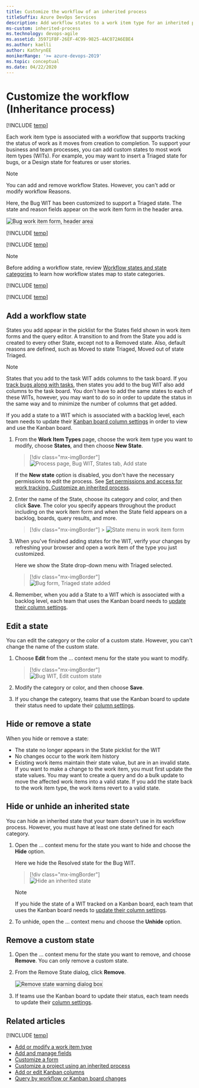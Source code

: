 ```yaml
---
title: Customize the workflow of an inherited process
titleSuffix: Azure DevOps Services
description: Add workflow states to a work item type for an inherited process for a project
ms-custom: inherited-process
ms.technology: devops-agile
ms.assetid: 35971F8F-26EF-4C99-9825-4AC072A6EBE4  
ms.author: kaelli
author: KathrynEE
monikerRange: '>= azure-devops-2019'
ms.topic: conceptual
ms.date: 04/22/2020
---
```


# Customize the workflow (Inheritance process)

[!INCLUDE [temp](../../../boards/includes/version-vsts-plus-azdevserver-2019.md)]

Each work item type is associated with a workflow that supports tracking the status of work as it moves from creation to completion. To support your business and team processes, you can add custom states to most work item types (WITs). For example, you may want to insert a Triaged state for bugs, or a Design state for features or user stories.

> [!NOTE]  
> You can add and remove workflow States. However, you can't add or modify workflow Reasons.

Here, the Bug WIT has been customized to support a Triaged state. The state and reason fields appear on the work item form in the header area.

<img src="media/process/cust-workflow-form-triage-header.png" alt="Bug work item form, header area" style="border: 1px solid #C3C3C3;" />

[!INCLUDE [temp](../includes/note-on-prem-link.md)]

[!INCLUDE [temp](../includes/process-prerequisites.md)]

> [!NOTE]  
> Before adding a workflow state, review [Workflow states and state categories](../../../boards/work-items/workflow-and-state-categories.md) to learn how workflow states map to state categories.

[!INCLUDE [temp](../includes/open-process-admin-context-ts.md)]

[!INCLUDE [temp](../includes/automatic-update-project.md)]

<a id="states"> </a>
<a id="add-states"></a>

## Add a workflow state

States you add appear in the picklist for the States field shown in work item forms and the query editor. A transition to and from the State you add is created to every other State, except not to a Removed state. Also, default reasons are defined, such as Moved to state Triaged, Moved out of state Triaged.

> [!NOTE]  
> States that you add to the task WIT adds columns to the task board. If you [track bugs along with tasks](../show-bugs-on-backlog.md), then states you add to the bug WIT also add columns to the task board. You don't have to add the same states to each of these WITs, however, you may want to do so in order to update the status in the same way and to minimize the number of columns that get added.
>
> If you add a state to a WIT which is associated with a backlog level, each team needs to update their [Kanban board column settings](../../../boards/boards/add-columns.md) in order to view and use the Kanban board.

1.  From the **Work Item Types** page, choose the work item type you want to modify, choose **States**, and then choose **New State**.

    > [!div class="mx-imgBorder"]  
    > ![Process page, Bug WIT, States tab, Add state](media/process/cpworkflow-add-state.png)

    If the <strong>New state</strong> option is disabled, you don't have the necessary permissions to edit the process. See [Set permissions and access for work tracking, Customize an inherited process](../../../organizations/security/set-permissions-access-work-tracking.md#customize-an-inherited-process).

2.  Enter the name of the State, choose its category and color, and then click **Save**. The color you specify appears throughout the product including on the work item form and when the State field appears on a backlog, boards, query results, and more.

    > [!div class="mx-imgBorder"] > ![State menu in work item form](media/process/cpw-new-state-triaged.png)

3.  When you've finished adding states for the WIT, verify your changes by refreshing your browser and open a work item of the type you just customized.

    Here we show the State drop-down menu with Triaged selected.

    > [!div class="mx-imgBorder"]  
    > ![Bug form, Triaged state added](media/process/cpw-added-triage-state-in-form.png)

4.  Remember, when you add a State to a WIT which is associated with a backlog level, each team that uses the Kanban board needs to [update their column settings](../../../boards/boards/add-columns.md).

<a id="edit-state"></a>

## Edit a state

You can edit the category or the color of a custom state. However, you can't change the name of the custom state.

1.  Choose <strong>Edit</strong> from the &hellip; context menu for the state you want to modify.

    > [!div class="mx-imgBorder"]  
    > ![Bug WIT, Edit custom state](media/process/cpworkflow-edit-state.png)

1.  Modify the category or color, and then choose <strong>Save</strong>.

1.  If you change the category, teams that use the Kanban board to update their status need to update their [column settings](../../../boards/boards/add-columns.md).

<a id="remove-state"></a>

## Hide or remove a state

When you hide or remove a state:

* The state no longer appears in the State picklist for the WIT
* No changes occur to the work item history
* Existing work items maintain their state value, but are in an invalid state. If you want to make a change to the work item, you must first update the state values. You may want to create a query and do a bulk update to move the affected work items into a valid state. If you add the state back to the work item type, the work items revert to a valid state.

<a id="hide-state"></a>

## Hide or unhide an inherited state

You can hide an inherited state that your team doesn't use in its workflow process. However, you must have at least one state defined for each category.

1.  Open the &hellip; context menu for the state you want to hide and choose the <strong>Hide</strong> option.

    Here we hide the Resolved state for the Bug WIT.

    > [!div class="mx-imgBorder"]  
    > ![Hide an inherited state](media/process/cpworkflow-hide-state.png)

    > [!NOTE]  
    > If you hide the state of a WIT tracked on a Kanban board, each team that uses the Kanban board needs to [update their column settings](../../../boards/boards/add-columns.md).

1.  To unhide, open the &hellip; context menu and choose the **Unhide** option.

<a id="remove-state"></a>

## Remove a custom state

1.  Open the &hellip; context menu for the state you want to remove, and choose <strong>Remove</strong>. You can only remove a custom state.

1.  From the Remove State dialog, click <strong>Remove</strong>.

    <img src="media/process/workflow-remove-state-warning.png" alt="Remove state warning dialog box" style="border: 1px solid #C3C3C3;" />  

1.  If teams use the Kanban board to update their status, each team needs to update their [column settings](../../../boards/boards/add-columns.md).

## Related articles

[!INCLUDE [temp](../includes/note-audit-log-support-process.md)]

* [Add or modify a work item type](customize-process-wit.md)
* [Add and manage fields](customize-process-field.md)
* [Customize a form](customize-process-form.md)
* [Customize a project using an inherited process](customize-process.md)
* [Add or edit Kanban columns](../../../boards/boards/add-columns.md)
* [Query by workflow or Kanban board changes](../../../boards/queries/query-by-workflow-changes.md)
